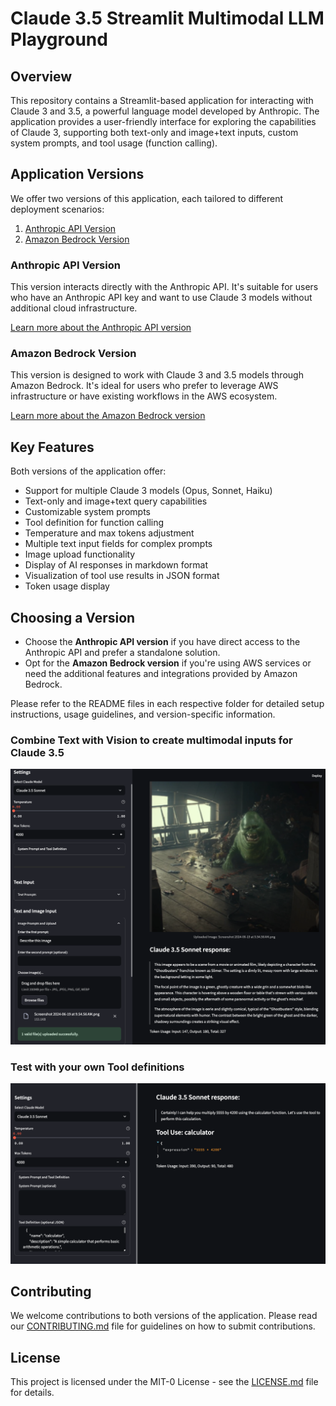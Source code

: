 # Claude 3.5 Streamlit Multimodal LLM Playground

## Overview

This repository contains a Streamlit-based application for interacting with Claude 3 and 3.5, a powerful language model developed by Anthropic. The application provides a user-friendly interface for exploring the capabilities of Claude 3, supporting both text-only and image+text inputs, custom system prompts, and tool usage (function calling).

## Application Versions

We offer two versions of this application, each tailored to different deployment scenarios:

1. [Anthropic API Version](./anthropic/README.md)
2. [Amazon Bedrock Version](./bedrock/README.md)

### Anthropic API Version

This version interacts directly with the Anthropic API. It's suitable for users who have an Anthropic API key and want to use Claude 3 models without additional cloud infrastructure.

[Learn more about the Anthropic API version](./anthropic/README.md)

### Amazon Bedrock Version

This version is designed to work with Claude 3 and 3.5 models through Amazon Bedrock. It's ideal for users who prefer to leverage AWS infrastructure or have existing workflows in the AWS ecosystem.

[Learn more about the Amazon Bedrock version](./bedrock/README.md)

## Key Features

Both versions of the application offer:

- Support for multiple Claude 3 models (Opus, Sonnet, Haiku)
- Text-only and image+text query capabilities
- Customizable system prompts
- Tool definition for function calling
- Temperature and max tokens adjustment
- Multiple text input fields for complex prompts
- Image upload functionality
- Display of AI responses in markdown format
- Visualization of tool use results in JSON format
- Token usage display

## Choosing a Version

- Choose the **Anthropic API version** if you have direct access to the Anthropic API and prefer a standalone solution.
- Opt for the **Amazon Bedrock version** if you're using AWS services or need the additional features and integrations provided by Amazon Bedrock.

Please refer to the README files in each respective folder for detailed setup instructions, usage guidelines, and version-specific information.

### Combine Text with Vision to create multimodal inputs for Claude 3.5
![Supports Image and text input](./images/vision.png "Supports Image and text input")

### Test with your own Tool definitions
![Supports Tool Use](./images/tool_use.png "Supports Tool Use")


## Contributing

We welcome contributions to both versions of the application. Please read our [CONTRIBUTING.md](../CONTRIBUTING.md) file for guidelines on how to submit contributions.

## License

This project is licensed under the MIT-0 License - see the [LICENSE.md](../LICENSE) file for details.
